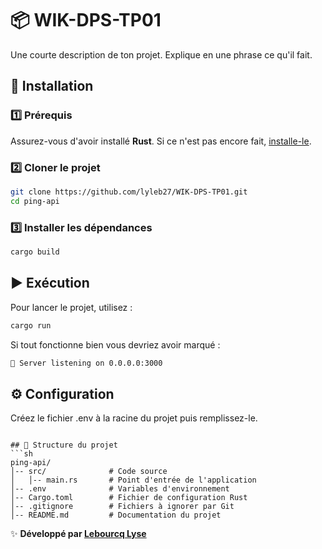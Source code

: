 # 📦 WIK-DPS-TP01

Une courte description de ton projet. Explique en une phrase ce qu'il fait.

## 🚀 Installation

### 1️⃣ Prérequis
Assurez-vous d'avoir installé **Rust**. Si ce n'est pas encore fait, [installe-le]("https://www.rust-lang.org/fr/tools/install").

### 2️⃣ Cloner le projet
```sh
git clone https://github.com/lyleb27/WIK-DPS-TP01.git
cd ping-api
```

### 3️⃣ Installer les dépendances
```sh
cargo build
```

## ▶️ Exécution
Pour lancer le projet, utilisez :
```sh
cargo run
```
Si tout fonctionne bien vous devriez avoir marqué :
```sh
🚀 Server listening on 0.0.0.0:3000
```
## ⚙️ Configuration
Créez le fichier .env à la racine du projet puis remplissez-le.
```

## 📜 Structure du projet
```sh
ping-api/
│-- src/              # Code source
│   │-- main.rs       # Point d'entrée de l'application
│-- .env              # Variables d'environnement
│-- Cargo.toml        # Fichier de configuration Rust
│-- .gitignore        # Fichiers à ignorer par Git
│-- README.md         # Documentation du projet 
```


✨ **Développé par [Lebourcq Lyse](https://github.com/lyleb27)**

